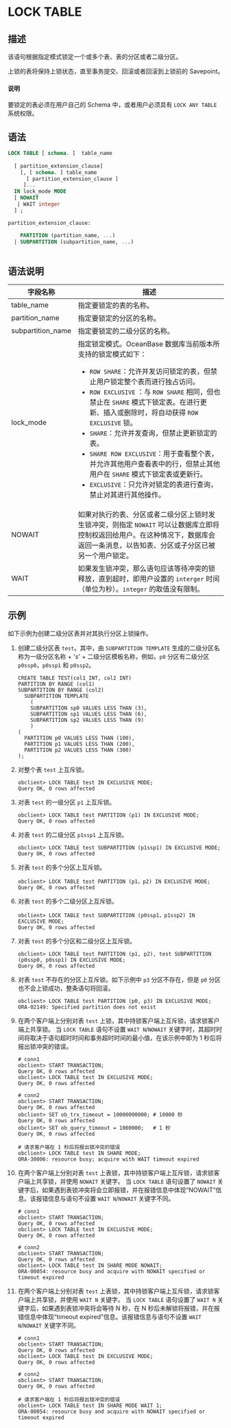 # LOCK TABLE

## 描述

该语句根据指定模式锁定一个或多个表、表的分区或者二级分区。

上锁的表将保持上锁状态，直至事务提交、回滚或者回滚到上锁前的 Savepoint。


<main id="notice" type='explain'>
    <h4>说明</h4>
    <p>要锁定的表必须在用户自己的 Schema 中，或者用户必须具有 <code>LOCK ANY TABLE</code> 系统权限。</p>
</main>

## 语法

```sql
LOCK TABLE [ schema. ]  table_name 
  
  [ partition_extension_clause]
    [, [ schema. ] table_name
      [ partition_extension_clause ]
     ]...
  IN lock_mode MODE
  [ NOWAIT  
   | WAIT integer
  ] ;

partition_extension_clause:

    PARTITION (partition_name, ...)
  | SUBPARTITION (subpartition_name, ...) 
 
```

## 语法说明

| **字段名称** | **描述** |
| --- | --- |
| table_name  | 指定要锁定的表的名称。 |
| partition_name | 指定要锁定的分区的名称。 |
| subpartition_name | 指定要锁定的二级分区的名称。|
| lock_mode | 指定锁定模式。OceanBase 数据库当前版本所支持的锁定模式如下：<ul><li>`ROW SHARE`：允许并发访问锁定的表，但禁止用户锁定整个表而进行独占访问。</li><li> `ROW EXCLUSIVE` ：与 `ROW SHARE` 相同，但也禁止在 `SHARE` 模式下锁定表。在进行更新、插入或删除时，将自动获得 `ROW EXCLUSIVE` 锁。</li><li> `SHARE`：允许并发查询，但禁止更新锁定的表。 </li><li>  `SHARE ROW EXCLUSIVE`：用于查看整个表，并允许其他用户查看表中的行，但禁止其他用户在 `SHARE` 模式下锁定表或更新行。</li><li> `EXCLUSIVE`：只允许对锁定的表进行查询，禁止对其进行其他操作。</li></ul>  |
| NOWAIT | 如果对执行的表、分区或者二级分区上锁时发生锁冲突，则指定 `NOWAIT` 可以让数据库立即将控制权返回给用户。在这种情况下，数据库会返回一条消息，以告知表、分区或子分区已被另一个用户锁定。 |
| WAIT | 如果发生锁冲突，那么语句应该等待冲突的锁释放，直到超时，即用户设置的 `interger` 时间（单位为秒）。`integer` 的取值没有限制。 |

## 示例

如下示例为创建二级分区表并对其执行分区上锁操作。

1. 创建二级分区表 `test`。其中，由 `SUBPARTITION TEMPLATE` 生成的二级分区名称为一级分区名称 + 's' + 二级分区模板名称，例如，`p0` 分区有二级分区 `p0ssp0`，`p0ssp1` 和 `p0ssp2`。

   ```shell
   CREATE TABLE TEST(col1 INT, col2 INT)
   PARTITION BY RANGE (col1)
   SUBPARTITION BY RANGE (col2)
     SUBPARTITION TEMPLATE
       (
       SUBPARTITION sp0 VALUES LESS THAN (3),
       SUBPARTITION sp1 VALUES LESS THAN (6),
       SUBPARTITION sp2 VALUES LESS THAN (9)
       )
   (
     PARTITION p0 VALUES LESS THAN (100),
     PARTITION p1 VALUES LESS THAN (200),
     PARTITION p2 VALUES LESS THAN (300)
   );
   ```

2. 对整个表 `test` 上互斥锁。

   ```shell
   obclient> LOCK TABLE test IN EXCLUSIVE MODE;
   Query OK, 0 rows affected
   ```

3. 对表 `test` 的一级分区 `p1` 上互斥锁。

   ```shell
   obclient> LOCK TABLE test PARTITION (p1) IN EXCLUSIVE MODE;
   Query OK, 0 rows affected
   ```

4. 对表 `test` 的二级分区 `p1ssp1` 上互斥锁。

   ```shell
   obclient> LOCK TABLE test SUBPARTITION (p1ssp1) IN EXCLUSIVE MODE;
   Query OK, 0 rows affected
   ```

5. 对表 `test` 的多个分区上互斥锁。

   ```shell
   obclient> LOCK TABLE test PARTITION (p1，p2) IN EXCLUSIVE MODE;
   Query OK, 0 rows affected
   ```

6. 对表 `test` 的多个二级分区上互斥锁。
  
   ```shell
   obclient> LOCK TABLE test SUBPARTITION (p0ssp1，p1ssp2) IN EXCLUSIVE MODE;
   Query OK, 0 rows affected
   ```

7. 对表 `test` 的多个分区和二级分区上互斥锁。

   ```shell
   obclient> LOCK TABLE test PARTITION (p1, p2), test SUBPARTITION (p0ssp0, p0ssp1) IN EXCLUSIVE MODE;
   Query OK, 0 rows affected
   ```

8. 对表 `test` 不存在的分区上互斥锁。如下示例中 `p3` 分区不存在，但是 `p0` 分区也不会上锁成功，整条语句将回滚。

   ```shell  
   obclient> LOCK TABLE test PARTITION (p0, p3) IN EXCLUSIVE MODE;
   ORA-02149: Specified partition does not exist
   ```

9. 在两个客户端上分别对表 `test` 上锁，其中持锁客户端上互斥锁，请求锁客户端上共享锁。
   当 `LOCK TABLE` 语句不设置 `WAIT N`/`NOWAIT` 关键字时，其超时时间将取决于语句超时时间和事务超时时间的最小值，在该示例中即为 1 秒后将报出锁冲突的错误。
 
   ```shell
   # conn1
   obclient> START TRANSACTION;
   Query OK, 0 rows affected
   obclient> LOCK TABLE test IN EXCLUSIVE MODE;
   Query OK, 0 rows affected

   # conn2
   obclient> START TRANSACTION;
   Query OK, 0 rows affected
   obclient> SET ob_trx_timeout = 10000000000; # 10000 秒
   Query OK, 0 rows affected
   obclient> SET ob_query_timeout = 1000000;   # 1 秒
   Query OK, 0 rows affected

   # 请求客户端在 1 秒后将报出锁冲突的错误
   obclient> LOCK TABLE test IN SHARE MODE;
   ORA-30006: resource busy; acquire with WAIT timeout expired
   ```

10. 在两个客户端上分别对表 `test` 上表锁，其中持锁客户端上互斥锁，请求锁客户端上共享锁，并使用 `NOWAIT` 关键字。
   当 `LOCK TABLE` 语句设置了 `NOWAIT` 关键字后，如果遇到表锁冲突将会立即报错，并在报错信息中体现“NOWAIT”信息。该报错信息与语句不设置 `WAIT N`/`NOWAIT` 关键字不同。

    ```shell
    # conn1
    obclient> START TRANSACTION;
    Query OK, 0 rows affected
    obclient> LOCK TABLE test IN EXCLUSIVE MODE;
    Query OK, 0 rows affected

    # conn2
    obclient> START TRANSACTION;
    Query OK, 0 rows affected
    obclient> LOCK TABLE test IN SHARE MODE NOWAIT;
    ORA-00054: resource busy and acquire with NOWAIT specified or timeout expired
    ```
  
 11. 在两个客户端上分别对表 `test` 上表锁，其中持锁客户端上互斥锁，请求锁客户端上共享锁，并使用 `WAIT N` 关键字。
    当 `LOCK TABLE` 语句设置了 `WAIT N` 关键字后，如果遇到表锁冲突将会等待 N 秒，在 N 秒后未解锁将报错，并在报错信息中体现“timeout expired”信息。该报错信息与语句不设置 `WAIT N`/`NOWAIT` 关键字不同。

     ```shell
     # conn1
     obclient> START TRANSACTION;
     Query OK, 0 rows affected
     obclient> LOCK TABLE test IN EXCLUSIVE MODE;
     Query OK, 0 rows affected

     # conn2
     obclient> START TRANSACTION;
     Query OK, 0 rows affected

     # 请求客户端在 1 秒后将报出锁冲突的错误
     obclient> LOCK TABLE test IN SHARE MODE WAIT 1;
     ORA-00054: resource busy and acquire with NOWAIT specified or timeout expired
     ```

